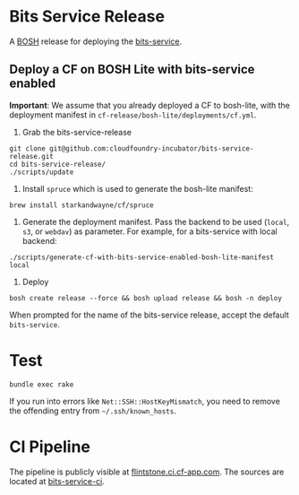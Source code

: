 # Bits Service Release

A [BOSH](http://docs.cloudfoundry.org/bosh/) release for deploying the [bits-service](https://github.com/cloudfoundry-incubator/bits-service).

## Deploy a CF on BOSH Lite with bits-service enabled

**Important**: We assume that you already deployed a CF to bosh-lite, with the deployment manifest in `cf-release/bosh-lite/deployments/cf.yml`.

1. Grab the bits-service-release

  ```
  git clone git@github.com:cloudfoundry-incubator/bits-service-release.git
  cd bits-service-release/
  ./scripts/update
  ```

1. Install `spruce` which is used to generate the bosh-lite manifest:

  ```
  brew install starkandwayne/cf/spruce
  ```

1. Generate the deployment manifest. Pass the backend to be used (`local`, `s3`, or `webdav`) as parameter. For example, for a bits-service with local backend:

  ```
  ./scripts/generate-cf-with-bits-service-enabled-bosh-lite-manifest local
  ```

1. Deploy

  ```
  bosh create release --force && bosh upload release && bosh -n deploy
  ```

  When prompted for the name of the bits-service release, accept the default `bits-service`.

# Test

```
bundle exec rake
```

If you run into errors like `Net::SSH::HostKeyMismatch`, you need to remove the offending entry from `~/.ssh/known_hosts`.

# CI Pipeline

The pipeline is publicly visible at [flintstone.ci.cf-app.com](https://flintstone.ci.cf-app.com). The sources are located at [bits-service-ci](https://github.com/cloudfoundry-incubator/bits-service-ci).
